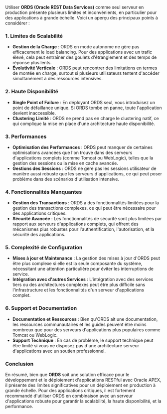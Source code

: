 Utiliser **ORDS (Oracle REST Data Services)** comme seul serveur en production présente plusieurs limites et inconvénients, en particulier pour des applications à grande échelle. Voici un aperçu des principaux points à considérer :

### **1. Limites de Scalabilité**
- **Gestion de la Charge** : ORDS en mode autonome ne gère pas efficacement le load balancing. Pour des applications avec un trafic élevé, cela peut entraîner des goulets d'étranglement et des temps de réponse plus lents.
- **Évolutivité Verticale** : ORDS peut rencontrer des limitations en termes de montée en charge, surtout si plusieurs utilisateurs tentent d'accéder simultanément à des ressources intensives.

### **2. Haute Disponibilité**
- **Single Point of Failure** : En déployant ORDS seul, vous introduisez un point de défaillance unique. Si ORDS tombe en panne, toute l'application devient inaccessible.
- **Clustering Limité** : ORDS ne prend pas en charge le clustering natif, ce qui complique la mise en place d'une architecture haute disponibilité.

### **3. Performances**
- **Optimisation des Performances** : ORDS peut manquer de certaines optimisations avancées que l'on trouve dans des serveurs d'applications complets (comme Tomcat ou WebLogic), telles que la gestion des sessions ou la mise en cache avancée.
- **Gestions des Sessions** : ORDS ne gère pas les sessions utilisateur de manière aussi robuste que les serveurs d'applications, ce qui peut poser problème dans des scénarios d'utilisation intensive.

### **4. Fonctionnalités Manquantes**
- **Gestion des Transactions** : ORDS a des fonctionnalités limitées pour la gestion des transactions complexes, ce qui peut être nécessaire pour des applications critiques.
- **Sécurité Avancée** : Les fonctionnalités de sécurité sont plus limitées par rapport aux serveurs d'applications complets, qui offrent des mécanismes plus robustes pour l'authentification, l'autorisation, et la sécurité des applications.

### **5. Complexité de Configuration**
- **Mises à jour et Maintenance** : La gestion des mises à jour d'ORDS peut être plus complexe si elle est la seule composante du système, nécessitant une attention particulière pour éviter les interruptions de service.
- **Intégration avec d'autres Services** : L'intégration avec des services tiers ou des architectures complexes peut être plus difficile sans l'infrastructure et les fonctionnalités d'un serveur d'applications complet.

### **6. Support et Documentation**
- **Documentation et Ressources** : Bien qu'ORDS ait une documentation, les ressources communautaires et les guides peuvent être moins nombreux que pour des serveurs d'applications plus populaires comme Tomcat ou WebLogic.
- **Support Technique** : En cas de problème, le support technique peut être limité si vous ne disposez pas d'une architecture serveur d'applications avec un soutien professionnel.

### **Conclusion**
En résumé, bien que **ORDS** soit une solution efficace pour le développement et le déploiement d'applications RESTful avec Oracle APEX, il présente des limites significatives pour un déploiement en production à grande échelle. Pour des applications critiques, il est fortement recommandé d'utiliser ORDS en combinaison avec un serveur d'applications robuste pour garantir la scalabilité, la haute disponibilité, et la performance.
